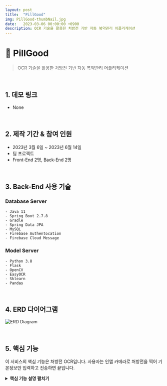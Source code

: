 ```yaml
---
layout: post
title:  "PillGood"
img: PillGood-thumbNail.jpg
date:   2023-03-06 00:00:00 +0900
description: OCR 기술을 활용한 처방전 기반 자동 복약관리 어플리케이션
---
```


# :pushpin: PillGood
> OCR 기술을 활용한 처방전 기반 자동 복약관리 어플리케이션

</br>

## 1. 데모 링크
- None

</br>

## 2. 제작 기간 & 참여 인원
- 2023년 3월 6일 ~ 2023년 6월 14일
- 팀 프로젝트
- Front-End 2명, Back-End 2명

</br>

## 3. Back-End 사용 기술
### Database Server
	- Java 11
	- Spring Boot 2.7.8
	- Gradle
	- Spring Data JPA
	- MySQL
	- Firebase Authentocation
	- Firebase Cloud Message

### Model Server
	- Python 3.8
	- Flask
	- OpenCV
	- EasyOCR
	- Sklearn
	- Pandas

</br>

## 4. ERD 다이어그램
![ERD Diagram](PillGood-ERDDiagram.jpg)

</br>

## 5. 핵심 기능
이 서비스의 핵심 기능은 처방전 OCR입니다.
사용자는 인앱 카메라로 처방전을 찍어 기본정보만 입력하고 전송하면 끝입니다.

 
<details>
<summary><b>핵심 기능 설명 펼치기</b></summary>
<div markdown="1">
